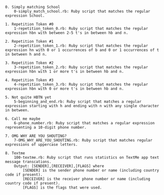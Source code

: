     0. Simply matching School
        0-simply_match_school.rb: Ruby script that matches the regular expression School.

    1. Repetition Token #0
        1-repetition_token_0.rb: Ruby script that matches the regular expression hbn with between 2-5 t's in between hb and n.

    2. Repetition Token #1
        2-repetition_token_1.rb: Ruby script that matches the regular expression hn with 0 or 1 occurrences of b and 0 or 1 occurrences of t in between h and n.

    3. Repetition Token #2
        3-repetition_token_2.rb: Ruby script that matches the regular expression hbn with 1 or more t's in between hb and n.

    4. Repetition Token #3
        4-repetition_token_3.rb: Ruby script that matches the regular expression hbn with 0 or more t's in between hb and n.

    5. Not quite HBTN yet
        5-beginning_and_end.rb: Ruby script that matches a regular expression starting with h and ending with n with any single character in between.

    6. Call me maybe
        6-phone_number.rb: Ruby script that matches a regular expression representing a 10-digit phone number.

    7. OMG WHY ARE YOU SHOUTING?
        7-OMG_WHY_ARE_YOU_SHOUTING.rb: Ruby script that matches regular expressions of uppercase letters.

    8. Textme
        100-textme.rb: Ruby script that runs statistics on TextMe app text message transcations.
        Output: [SENDER],[RECEIVER],[FLAGS] where
            [SENDER] is the sender phone number or name (including country code if present).
            [RECEIVER] is the receiver phone number or name (including country code if present).
            [FLAGS] is the flags that were used.
